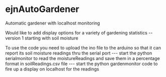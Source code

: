 # ejnAutoGardener
Automatic gardener with localhost monitoring

Would like to add display options for a variety of gardening statistics -- version 1 starting with soil moisture

To use the code you need to 
  upload the ino file to the arduino so that it can report its soil moisture readings thru the serial port ---
  start the python serialmonitor to read the moistureReadings and save them in a percentage format in soilReadings.csv file ---
  start the python gardenmonitor code to fire up a display on localhost for the readings
